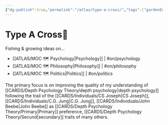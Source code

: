 ```yaml
---
{"dg-publish":true,"permalink":"/atlas/type-a-cross/","tags":["gardenEntry"],"created":"2023-01-02T16:17:52.012+01:00","updated":"2023-04-23T10:25:30.686+02:00"}
---
```


# Type A Cross💠 

Fishing & growing ideas on...
- [[ATLAS/MOC 🗺️ Psychology\|Psychology]] | #on/psychology 
- [[ATLAS/MOC 🗺️ Philosophy\|Philosophy]]  | #on/philosophy
- [[ATLAS/MOC 🗺️ Politics\|Politics]] | #on/politics 

The primary focus is on improving the quality of my understanding of [[CARDS/Depth Psychology Theory/depth psychology\|depth psychology]] following the trail of the [[CARDS/Individuals/CS Joseph\|CS Joseph]], [[CARDS/Individuals/C.G. Jung\|C.G. Jung]], [[CARDS/Individuals/John Beebe\|John Beebe]] as [[CARDS/Depth Psychology Theory/Primary\|Primary]] preference, [[CARDS/Depth Psychology Theory/Secund\|secundary]] trails of many others. 
